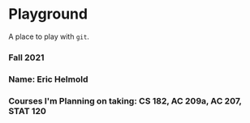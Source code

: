 # Playground

A place to play with `git`.

### Fall 2021
### Name: Eric Helmold
### Courses I'm Planning on taking: CS 182, AC 209a, AC 207, STAT 120

